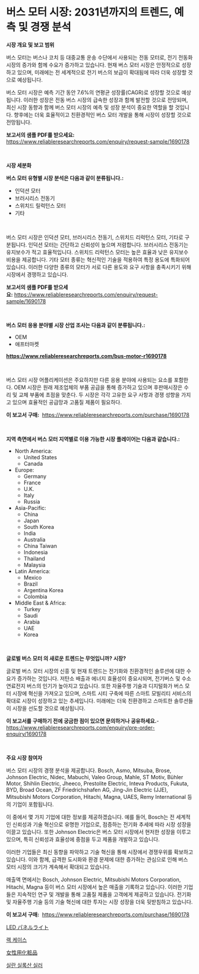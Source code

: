 <p><h1>버스 모터 시장: 2031년까지의 트렌드, 예측 및 경쟁 분석</h1></p><p><strong>시장 개요 및 보고 범위</strong></p>
<p><p>버스 모터는 버스나 코치 등 대중교통 운송 수단에서 사용되는 전동 모터로, 전기 전동화 시장의 증가와 함께 수요가 증가하고 있습니다. 현재 버스 모터 시장은 안정적으로 성장하고 있으며, 미래에는 전 세계적으로 전기 버스의 보급이 확대됨에 따라 더욱 성장할 것으로 예상됩니다. </p><p>버스 모터 시장은 예측 기간 동안 7.6%의 연평균 성장률(CAGR)로 성장할 것으로 예상됩니다. 이러한 성장은 전동 버스 시장의 급속한 성장과 함께 발전할 것으로 전망되며, 최신 시장 동향과 함께 버스 모터 시장의 예측 및 성장 분석이 중요한 역할을 할 것입니다. 향후에는 더욱 효율적이고 친환경적인 버스 모터 개발을 통해 시장이 성장할 것으로 전망됩니다.</p></p>
<p><strong>보고서의 샘플 PDF를 받으세요:</strong> <a href="https://www.reliableresearchreports.com/enquiry/request-sample/1690178">https://www.reliableresearchreports.com/enquiry/request-sample/1690178</a></p>
<p>&nbsp;</p>
<p><strong>시장 세분화</strong></p>
<p><strong>버스 모터 유형별 시장 분석은 다음과 같이 분류됩니다.:</strong></p>
<p><ul><li>인덕션 모터</li><li>브러시리스 전동기</li><li>스위치드 릴럭턴스 모터</li><li>기타</li></ul></p>
<p>&nbsp;</p>
<p><p>버스 모터 시장은 인덕션 모터, 브러시리스 전동기, 스위치드 리럭턴스 모터, 기타로 구분됩니다. 인덕션 모터는 간단하고 신뢰성이 높으며 저렴합니다. 브러시리스 전동기는 유지보수가 적고 효율적입니다. 스위치드 리럭턴스 모터는 높은 효율과 낮은 유지보수 비용을 제공합니다. 기타 모터 종류는 혁신적인 기술을 적용하여 특정 용도에 특화되어 있습니다. 이러한 다양한 종류의 모터가 서로 다른 용도와 요구 사항을 충족시키기 위해 시장에서 경쟁하고 있습니다.</p></p>
<p><strong>보고서의 샘플 PDF를 받으세요:</strong>&nbsp;<a href="https://www.reliableresearchreports.com/enquiry/request-sample/1690178">https://www.reliableresearchreports.com/enquiry/request-sample/1690178</a></p>
<p>&nbsp;</p>
<p><strong> 버스 모터 응용 분야별 시장 산업 조사는 다음과 같이 분류됩니다.:</strong></p>
<p><ul><li>OEM</li><li>애프터마켓</li></ul></p>
<p><strong><a href="https://www.reliableresearchreports.com/bus-motor-r1690178">https://www.reliableresearchreports.com/bus-motor-r1690178</a></strong></p>
<p>&nbsp;</p>
<p><p>버스 모터 시장 어플리케이션은 주요하지만 다른 응용 분야에 사용되는 요소를 포함한다. OEM 시장은 원래 제조업체의 부품 공급을 통해 증가하고 있으며 후판매시장은 수리 및 교체 부품에 초점을 맞춘다. 두 시장은 각각 고유한 요구 사항과 경쟁 성향을 가지고 있으며 효율적인 공급망과 고품질 제품이 필요하다.</p></p>
<p><strong>이 보고서 구매:</strong>&nbsp; <a href="https://www.reliableresearchreports.com/purchase/1690178">https://www.reliableresearchreports.com/purchase/1690178</a></p>
<p>&nbsp;</p>
<p><strong>지역 측면에서 버스 모터 지역별로 이용 가능한 시장 플레이어는 다음과 같습니다.:</strong></p>
<p><ul>
    <li>
        North America:
        <ul>
            <li>United States</li>
            <li>Canada</li>
        </ul>
    </li>
    <li>
        Europe:
        <ul>
            <li>Germany</li>
            <li>France</li>
            <li>U.K.</li>
            <li>Italy</li>
            <li>Russia</li>
        </ul>
    </li>
    <li>
        Asia-Pacific:
        <ul>
            <li>China</li>
            <li>Japan</li>
            <li>South Korea</li>
            <li>India</li>
            <li>Australia</li>
            <li>China Taiwan</li>
            <li>Indonesia</li>
            <li>Thailand</li>
            <li>Malaysia</li>
        </ul>
    </li>
    <li>
        Latin America:
        <ul>
            <li>Mexico</li>
            <li>Brazil</li>
            <li>Argentina Korea</li>
            <li>Colombia</li>
        </ul>
    </li>
    <li>
        Middle East & Africa:
        <ul>
            <li>Turkey</li>
            <li>Saudi</li>
            <li>Arabia</li>
            <li>UAE</li>
            <li>Korea</li>
        </ul>
    </li>
    </ul></p>
<p>&nbsp;</p>
<p><strong>글로벌 버스 모터 의 새로운 트렌드는 무엇입니까? 시장?</strong></p>
<p><p>글로벌 버스 모터 시장의 신흥 및 현재 트렌드는 전기화와 친환경적인 솔루션에 대한 수요가 증가하는 것입니다. 저탄소 배출과 에너지 효율성이 중요시되며, 전기버스 및 수소 연료전지 버스의 인기가 높아지고 있습니다. 또한 자율주행 기술과 디지털화가 버스 모터 시장에 혁신을 가져오고 있으며, 스마트 시티 구축에 따른 스마트 모빌리티 서비스의 확대로 시장이 성장하고 있는 추세입니다. 미래에는 더욱 친환경하고 스마트한 솔루션들이 시장을 선도할 것으로 예상됩니다.</p></p>
<p><strong>이 보고서를 구매하기 전에 궁금한 점이 있으면 문의하거나 공유하세요.</strong>- <a href="https://www.reliableresearchreports.com/enquiry/pre-order-enquiry/1690178">https://www.reliableresearchreports.com/enquiry/pre-order-enquiry/1690178</a></p>
<p>&nbsp;</p>
<p><strong>주요 시장 참여자</strong></p>
<p><p>버스 모터 시장의 경쟁 분석을 제공합니다. Bosch, Asmo, Mitsuba, Brose, Johnson Electric, Nidec, Mabuchi, Valeo Group, Mahle, ST Motiv, Bühler Motor, Shihlin Electric, Jheeco, Prestolite Electric, Inteva Products, Fukuta, BYD, Broad Ocean, ZF Friedrichshafen AG, Jing-Jin Electric (JJE), Mitsubishi Motors Corporation, Hitachi, Magna, UAES, Remy International 등의 기업이 포함됩니다. </p><p>이 중에서 몇 가지 기업에 대한 정보를 제공하겠습니다. 예를 들어, Bosch는 전 세계적인 신뢰성과 기술 혁신으로 유명한 기업으로, 점증하는 전기화 추세에 따라 시장 성장을 이끌고 있습니다. 또한 Johnson Electric은 버스 모터 시장에서 현저한 성장을 이루고 있으며, 특히 신뢰성과 효율성에 중점을 두고 제품을 개발하고 있습니다.</p><p>이러한 기업들은 최신 동향을 파악하고 기술 혁신을 통해 시장에서 경쟁우위를 확보하고 있습니다. 이와 함께, 급격한 도시화와 환경 문제에 대한 증가하는 관심으로 인해 버스 모터 시장의 크기가 계속해서 확대되고 있습니다.</p><p>매출액 면에서는 Bosch, Johnson Electric, Mitsubishi Motors Corporation, Hitachi, Magna 등이 버스 모터 시장에서 높은 매출을 기록하고 있습니다. 이러한 기업들은 지속적인 연구 및 개발을 통해 고품질 제품을 고객에게 제공하고 있습니다. 전기화 및 자율주행 기술 등의 기술 혁신에 대한 투자는 시장 성장을 더욱 뒷받침하고 있습니다.</p></p>
<p><strong>이 보고서 구매:</strong>&nbsp;&nbsp;<a href="https://www.reliableresearchreports.com/purchase/1690178">https://www.reliableresearchreports.com/purchase/1690178</a></p>
<p><p><a href="https://medium.com/@marcosoenrt565736/led%E3%83%91%E3%83%8D%E3%83%AB%E3%83%A9%E3%82%A4%E3%83%88%E5%B8%82%E5%A0%B4%E3%81%AE%E8%A6%8F%E6%A8%A1%E3%81%A8%E5%B8%82%E5%A0%B4%E3%81%AE%E3%83%88%E3%83%AC%E3%83%B3%E3%83%89-%E5%AE%8C%E5%85%A8%E3%81%AA%E6%A5%AD%E7%95%8C%E6%A6%82%E8%A6%81-2024%E5%B9%B4%E3%81%8B%E3%82%892031%E5%B9%B4-1f662ceed11b">LED パネルライト</a></p><p><a href="https://medium.com/@tomienow676/%EB%9E%98%ED%82%B9-%EC%BC%80%EC%9D%B4%EC%8A%A4-%EC%8B%9C%EC%9E%A5-%EA%B7%9C%EB%AA%A8-cagr-%ED%8A%B8%EB%A0%8C%EB%93%9C-2024-2030-c2866eca1d6d">랙 케이스</a></p><p><a href="https://medium.com/@desekay3566/%E5%A5%B3%E6%80%A7%E3%82%B3%E3%82%B9%E3%83%A1%E3%83%86%E3%82%A3%E3%83%83%E3%82%AF%E5%B8%82%E5%A0%B4%E3%81%AF-%E5%B8%82%E5%A0%B4%E3%82%B7%E3%82%A7%E3%82%A2-%E8%A6%8F%E6%A8%A1-2031%E5%B9%B4%E3%81%BE%E3%81%A7%E3%81%AE%E4%BA%88%E6%B8%AC%E3%81%AB%E7%84%A6%E7%82%B9%E3%82%92%E5%BD%93%E3%81%A6%E3%81%A6%E3%81%84%E3%81%BE%E3%81%99-c61eb519be3b">女性用化粧品</a></p><p><a href="https://medium.com/@thib_harou/%EC%8B%A4%EB%9E%80-%EC%8B%A4%EB%A1%9D%EC%82%B0-%EC%8B%9C%EC%9E%A5-%EB%B6%84%EC%84%9D-cagr-%EC%8B%9C%EC%9E%A5-%EC%84%B8%EB%B6%84%ED%99%94-%EB%B0%8F-%EA%B8%80%EB%A1%9C%EB%B2%8C-%EC%82%B0%EC%97%85-%EA%B0%9C%EC%9A%94-f9db51444b91">실란 실록산 실러</a></p></p>